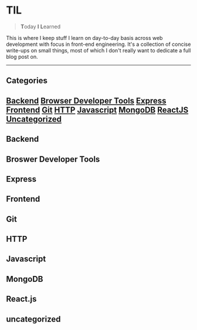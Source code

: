 # TIL
> **T**oday **I** **L**earned

This is where I keep stuff I learn on day-to-day basis across web
development with focus in front-end engineering. It's a collection of
concise write-ups on small things, most of which I don't really want
to dedicate a full blog post on.

---
## Categories

[Backend](#backend)
[Browser Developer Tools](#browser-developer-tools)
[Express](#express)
[Frontend](#frontend)
[Git](#git)
[HTTP](#http)
[Javascript](#javascript)
[MongoDB](#MongoDB)
[ReactJS](#reactjs)
[Uncategorized](#uncategorized)
---

## Backend

## Broswer Developer Tools

## Express

## Frontend

## Git

## HTTP

## Javascript

## MongoDB

## React.js

## uncategorized

